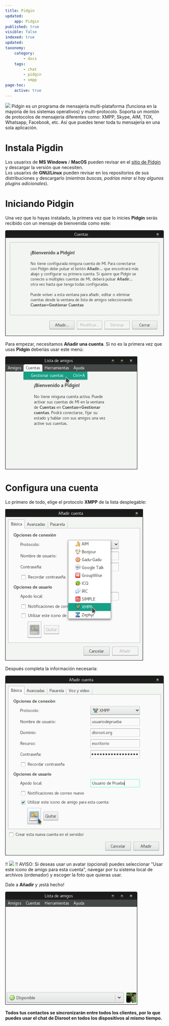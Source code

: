 ```yaml
---
title: Pidgin
updated:
    app: Pidgin
published: true
visible: false
indexed: true
updated:
taxonomy:
    category:
        - docs
    tags:
        - chat
        - pidgin
        - xmpp
page-toc:
    active: true
---
```

![](/home/icons/pidgin.png)
Pidgin es un programa de mensajería multi-plataforma (funciona en la mayoría de los sistemas operativos) y multi-protocolo. Soporta un montón de protocolos de mensajería diferentes como: XMPP, Skype, AIM, TOX, Whatsapp, Facebook, etc. Así que puedes tener toda tu mensajería en una sola aplicación.

# Instala Pigdin
Lxs usuarixs de **MS Windows** / **MacOS** pueden revisar en el [sitio de Pidgin](http://pidgin.im/download/) y descargar la versión que necesiten.<br>
Lxs usuarixs de **GNU/Linux** pueden revisar en los repositorios de sus distribuciones y descargarlo (*mientras buscas, podrías mirar si hay algunos plugins adicionales*).

# Iniciando Pidgin
Una vez que lo hayas instalado, la primera vez que lo inicies **Pidgin** serás recibido con un mensaje de bienvenida como este:

![](es/pidgin1.png)

Para empezar, necesitamos **Añadir una cuenta**.
Si no es la primera vez que usas **Pidgin** deberías usar este menú:

![](es/pidgin2.png)

# Configura una cuenta
Lo primero de todo, elige el protocolo **XMPP** de la lista desplegable:

![](es/pidgin3.png)

Después completa la información necesaria:

![](es/pidgin4.png)

!! ![](/home/icons/note.png)
!! AVISO: Si deseas usar un avatar (opcional) puedes seleccionar "Usar este icono de amigo para esta cuenta", navegar por tu sistema local de archivos (ordenador) y escoger la foto que quieras usar.

Dale a **Añadir** y ¡está hecho!

![](es/pidgin5.png)

**Todos tus contactos se sincronizarán entre todos los clientes, por lo que puedes usar el chat de Disroot en todos los dispositivos al mismo tiempo.**
